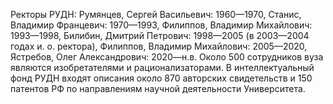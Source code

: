 Ректоры РУДН: Румянцев, Сергей Васильевич: 1960—1970, Станис, Владимир Францевич: 1970—1993, Филиппов, Владимир Михайлович: 1993—1998, Билибин, Дмитрий Петрович: 1998—2005 (в 2003—2004 годах и. о. ректора), Филиппов, Владимир Михайлович: 2005—2020, Ястребов, Олег Александрович: 2020—н.в.
Около 500 сотрудников вуза являются изобретателями и рационализаторами. В интеллектуальный фонд РУДН входят описания около 870 авторских свидетельств и 150 патентов РФ по направлениям научной деятельности Университета.